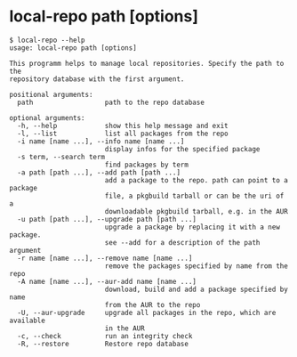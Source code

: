 # local-repo path [options]

	$ local-repo --help
	usage: local-repo path [options]

	This programm helps to manage local repositories. Specify the path to the
	repository database with the first argument.

	positional arguments:
	  path                  path to the repo database

	optional arguments:
	  -h, --help            show this help message and exit
	  -l, --list            list all packages from the repo
	  -i name [name ...], --info name [name ...]
	                        display infos for the specified package
	  -s term, --search term
	                        find packages by term
	  -a path [path ...], --add path [path ...]
	                        add a package to the repo. path can point to a package
	                        file, a pkgbuild tarball or can be the uri of a
	                        downloadable pkgbuild tarball, e.g. in the AUR
	  -u path [path ...], --upgrade path [path ...]
	                        upgrade a package by replacing it with a new package.
	                        see --add for a description of the path argument
	  -r name [name ...], --remove name [name ...]
	                        remove the packages specified by name from the repo
	  -A name [name ...], --aur-add name [name ...]
	                        download, build and add a package specified by name
	                        from the AUR to the repo
	  -U, --aur-upgrade     upgrade all packages in the repo, which are available
	                        in the AUR
	  -c, --check           run an integrity check
	  -R, --restore         Restore repo database
